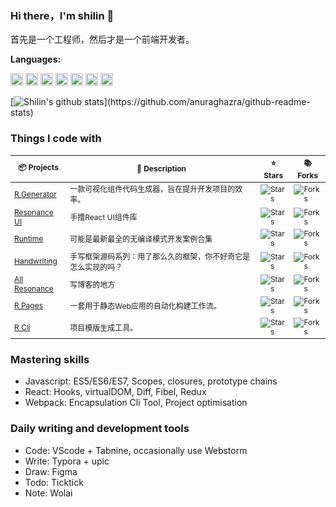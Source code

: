 ### Hi there，I'm shilin 👋

首先是一个工程师，然后才是一个前端开发者。

**Languages:**  

<code><img height="20" src="https://hub.連接.台灣/github/explore/blob/main/topics/javascript/javascript.png?raw=true"></code>
<code><img height="20" src="https://hub.連接.台灣/github/explore/blob/main/topics/typescript/typescript.png?raw=true"></code>
<code><img height="20" src="https://hub.連接.台灣/github/explore/blob/main/topics/react/react.png?raw=true"></code>
<code><img height="20" src="https://hub.連接.台灣/github/explore/blob/main/topics/webpack/webpack.png?raw=true"></code>
<code><img height="20" src="https://hub.連接.台灣/github/explore/blob/main/topics/nodejs/nodejs.png?raw=true"></code>
<code><img height="20" src="https://hub.連接.台灣/github/explore/blob/main/topics/java/java.png?raw=true"></code>
<code><img height="20" src="https://hub.連接.台灣/github/explore/blob/main/topics/flutter/flutter.png?raw=true"></code>


[![Shilin's github stats](https://github-readme-stats.vercel.app/api?username=all-resonance&show_icons=true&bg_color=320,323031,84a59d&icon_color=b0c4b1&title_color=eec170&text_color=a2a392&include_all_commits=true")](https://github.com/anuraghazra/github-readme-stats)

### Things I code with

<table style="font-size: 12px">
  <thead align="center">
    <tr>
      <th>📦 Projects</th>
      <th>📃 Description</th>
      <th>⭐ Stars</th>
      <th>📚 Forks</th>
      <!-- <th>🛎 Issues</th> -->
    </tr>
  </thead>

  <tbody>
    <tr>
      <td><a href="https://github.com/r-generator/page">R Generator</a></td>
      <td>一款可视化组件代码生成器，旨在提升开发项目的效率。</td>
      <td><img alt="Stars" src="https://img.shields.io/github/stars/r-generator/page?style=flat-square&labelColor=373f51&color=e07a5f" /></td>
      <td><img alt="Forks" src="https://img.shields.io/github/forks/r-generator/page?style=flat-square&labelColor=373f51&color=e07a5f" /></td>
    </tr>
    <tr>
      <td><a href="https://github.com/all-resonance/resonance-ui">Resonance UI</a></td>
      <td>手撸React UI组件库</td>
      <td><img alt="Stars" src="https://img.shields.io/github/stars/all-resonance/resonance-ui?style=flat-square&labelColor=373f51&color=e07a5f" /></td>
      <td><img alt="Forks" src="https://img.shields.io/github/forks/all-resonance/resonance-ui?style=flat-square&labelColor=373f51&color=e07a5f" /></td>
    </tr>
    <tr>
      <td><a href="https://github.com/all-resonance/runtime">Runtime</a></td>
      <td>可能是最新最全的无编译模式开发案例合集</td>
      <td><img alt="Stars" src="https://img.shields.io/github/stars/all-resonance/runtime?style=flat-square&labelColor=373f51&color=e07a5f" /></td>
      <td><img alt="Forks" src="https://img.shields.io/github/forks/all-resonance/runtime?style=flat-square&labelColor=373f51&color=e07a5f" /></td>
    </tr>
    <tr>
      <td><a href="https://github.com/all-resonance/handwriting">Handwriting</a></td>
      <td>手写框架源码系列：用了那么久的框架，你不好奇它是怎么实现的吗？</td>
      <td><img alt="Stars" src="https://img.shields.io/github/stars/all-resonance/handwriting?style=flat-square&labelColor=373f51&color=e07a5f" /></td>
      <td><img alt="Forks" src="https://img.shields.io/github/forks/all-resonance/handwriting?style=flat-square&labelColor=373f51&color=e07a5f" /></td>
    </tr>
    <tr>
      <td><a href="https://github.com/all-resonance/all-resonance">All Resonance</a></td>
      <td>写博客的地方</td>
      <td><img alt="Stars" src="https://img.shields.io/github/stars/all-resonance/all-resonance?style=flat-square&labelColor=373f51&color=e07a5f" /></td>
      <td><img alt="Forks" src="https://img.shields.io/github/forks/all-resonance/all-resonance?style=flat-square&labelColor=373f51&color=e07a5f" /></td>
    </tr>
    <tr>
      <td><a href="https://github.com/resonance-cli/r-pages">R Pages</a></td>
      <td>一套用于静态Web应用的自动化构建工作流。</td>
      <td><img alt="Stars" src="https://img.shields.io/github/stars/resonance-cli/r-pages?style=flat-square&labelColor=373f51&color=e07a5f" /></td>
      <td><img alt="Forks" src="https://img.shields.io/github/forks/resonance-cli/r-pages?style=flat-square&labelColor=373f51&color=e07a5f" /></td>
    </tr>
    <tr>
      <td><a href="https://github.com/resonance-cli/r-cli">R Cli</a></td>
      <td>项目模版生成工具。</td>
      <td><img alt="Stars" src="https://img.shields.io/github/stars/resonance-cli/r-cli?style=flat-square&labelColor=373f51&color=e07a5f" /></td>
      <td><img alt="Forks" src="https://img.shields.io/github/forks/resonance-cli/r-cli?style=flat-square&labelColor=373f51&color=e07a5f" /></td>
    </tr>
  </tbody>
</table>


### Mastering skills

- Javascript: ES5/ES6/ES7, Scopes, closures, prototype chains
- React: Hooks, virtualDOM, Diff, Fibel, Redux
- Webpack: Encapsulation Cli Tool, Project optimisation

### Daily writing and development tools

- Code: VScode + Tabnine, occasionally use Webstorm
- Write: Typora + upic
- Draw: Figma
- Todo: Ticktick
- Note: Wolai
